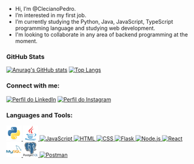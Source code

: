 - Hi, I’m @ClecianoPedro.
- I’m interested in my first job.
- I’m currently studying the Python, Java, JavaScript, TypeScript programming language and studying web development.
- I'm looking to collaborate in any area of ​​backend programming at the moment.

### GitHub Stats
[![Anurag's GitHub stats](https://github-readme-stats.vercel.app/api?username=ClecianoPedro&show_icons=true&theme=radical)](https://github.com/ClecianoPedro/) [![Top Langs](https://github-readme-stats.vercel.app/api/top-langs/?username=ClecianoPedro&layout=compact&theme=radical)](https://github.com/ClecianoPedro/)


### Connect with me:
<p align="left">
<a href="https://www.linkedin.com/in/cleciano-pedro-888659293//" target="_blank"> <img align="center" src="https://raw.githubusercontent.com/rahuldkjain/github-profile-readme-generator/master/src/images/icons/Social/linked-in-alt.svg" alt="Perfil do LinkedIn" height="30" width="40" /></a>
<a href="https://www.instagram.com/clecianopedro/" target="_blank"> <img align="center" src="https://raw.githubusercontent.com/rahuldkjain/github-profile-readme-generator/master/src/images/icons/Social/instagram.svg" alt="Perfil do Instagram" height="30" width="40" /></a>
</p>

### Languages and Tools:
<p align="left"> <a href="https://www.python.org" target="_blank" rel="noreferrer"> <img src="https://raw.githubusercontent.com/devicons/devicon/master/icons/python/python-original.svg" alt="Python" width="40" height="40"/> </a> <a href="https://www.java.com" target="_blank" rel="noreferrer"> <img src="https://raw.githubusercontent.com/devicons/devicon/master/icons/java/java-original.svg" alt="Java" width="40" height="40"/> </a> <a href="https://developer.mozilla.org/pt-BR/docs/Web/JavaScript" target="_blank" rel="noreferrer"> <img src="https://www.svgrepo.com/show/349419/javascript.svg" alt="JavaScript" width="40" height="40"/> </a> <a href="https://developer.mozilla.org/pt-BR/docs/Web/HTML" target="_blank" rel="noreferrer"> <img src="https://www.svgrepo.com/show/353884/html-5.svg" alt="HTML" width="40" height="40"/> </a> <a href="https://developer.mozilla.org/pt-BR/docs/Web/CSS" target="_blank" rel="noreferrer"> <img src="https://www.svgrepo.com/show/353623/css-3.svg" alt="CSS" width="40" height="40"/> </a> <a href="https://flask.palletsprojects.com/en/stable/" target="_blank" rel="noreferrer"> <img src="https://flask.palletsprojects.com/en/stable/_images/flask-horizontal.png" target="_blank" alt="Flask" width="60" height="40"/> </a> <a href="https://nodejs.org/en" target="_blank" rel="noreferrer"> <img src="https://www.svgrepo.com/show/303658/nodejs-1-logo.svg" alt="Node.js" width="40" height="40"/> </a> <a href="https://react.dev/" target="_blank" rel="noreferrer"> <img src="https://www.svgrepo.com/show/303157/react-logo.svg" alt="React" width="40" height="40"/> </a> <a href="https://www.mysql.com/" target="_blank" rel="noreferrer"> <img src="https://raw.githubusercontent.com/devicons/devicon/master/icons/mysql/mysql-original-wordmark.svg" alt="MySQL" width="40" height="40"/> </a> <a href="https://www.postgresql.org" target="_blank" rel="noreferrer"> <img src="https://raw.githubusercontent.com/devicons/devicon/master/icons/postgresql/postgresql-original-wordmark.svg" alt="PostgreSQL" width="40" height="40"/> </a> <a href="https://postman.com" target="_blank" rel="noreferrer"> <img src="https://www.vectorlogo.zone/logos/getpostman/getpostman-icon.svg" alt="Postman" width="40" height="40"/> </a></p>
